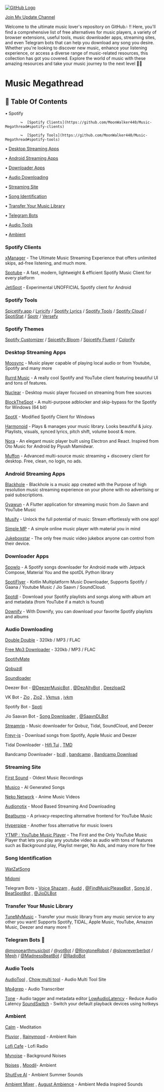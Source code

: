 [![GitHub Logo](https://graph.org//file/5ecff543382d14dc3fed9.jpg)](https://github.com/MoonWalker440/Music-Megathread)

[Join My Update Channel](https://t.me/moonwalkerslab)

Welcome to the ultimate music lover's repository on GitHub🎶 !! Here, you'll find a comprehensive list of free alternatives for music players, a variety of browser extensions, useful tools, music downloader apps, streaming sites, and even Telegram bots that can help you download any song you desire. Whether you're looking to discover new music, enhance your listening experience, or access a diverse range of music-related resources, this collection has got you covered. Explore the world of music with these amazing resources and take your music journey to the next level 🚀🚀

# Music Megathread

## 📜 Table Of Contents


•   Spotify

           ↪️  [Spotify Clients](https://github.com/MoonWalker440/Music-Megathread#spotify-clients)

           ↪️  [Spotify Tools](https://github.com/MoonWalker440/Music-Megathread#spotify-tools)

•  [Desktop Streaming Apps](https://github.com/MoonWalker440/Music-Megathread/tree/main#desktop-streaming-apps)

• [Android Streaming Apps](https://github.com/MoonWalker440/Music-Megathread/tree/main#android-streaming-apps)

•  [Downloader Apps](https://github.com/MoonWalker440/Music-Megathread#downloader-apps)

•  [Audio Downloading](https://github.com/MoonWalker440/Music-Megathread#audio-downloading)

•  [Streaming Site](https://github.com/MoonWalker440/Music-Megathread#streaming-site)

•  [Song Identification](https://github.com/MoonWalker440/Music-Megathread#song-identification)

•  [Transfer Your Music Library](https://github.com/MoonWalker440/Music-Megathread#transfer-your-music-library)

•  [Telegram Bots](https://github.com/MoonWalker440/Music-Megathread#telegram-bots-)

•  [Audio Tools](https://github.com/MoonWalker440/Music-Megathread#audio-tools)

•  [Ambient](https://github.com/MoonWalker440/Music-Megathread#ambient)
 

### Spotify Clients

[xManager](https://github.com/Team-xManager/xManager) - The Ultimate Music Streaming Experience that offers unlimited skips, ad-free listening, and much more.

[Spotube](https://spotube.krtirtho.dev/) - A fast, modern, lightweight & efficient Spotify Music Client for every platform

[JetiSpot](https://github.com/iTaysonLab/jetispot) - Experimental UNOFFICIAL Spotify client for Android 

### Spotify Tools

[Spicetify.app](https://spicetify.app) / 
[Lyricify](https://github.com/WXRIW/Lyricify-App) / [Spotify Lyrics](https://github.com/mantou132/Spotify-Lyrics) / [Spotify Tools](https://spotifytools.romanello.xyz/) / [Spotify Cloud](https://spotifycloud.zamar-roura.com/) / [SpotiStat](https://spotistats.app/) / [Spotr](https://github.com/XDGFX/spotr) / [Versefy](https://versefy.app/)

### Spotify Themes

[Spotify Customizer](https://github.com/Darkempire78/Spotify-Customizer) / [Spicetify Bloom](https://github.com/nimsandu/spicetify-bloom) / [Spicetify Fluent](https://github.com/williamckha/spicetify-fluent) / [Colorify](https://colorify.live/)

### Desktop Streaming Apps

[Moosync](https://github.com/Moosync/Moosync) - Music player capable of playing local audio or from Youtube, Spotify and many more

[Rurrd Music](https://github.com/RuurdBijlsma/Music) - A really cool Spotify and YouTube client featuring beautiful UI and tons of features.

[Nuclear](https://github.com/nukeop/nuclear) - Desktop music player focused on streaming from free sources

[BlockTheSpot](https://github.com/mrpond/BlockTheSpot) - A multi-purpose adblocker and skip-bypass for the Spotify for Windows (64 bit)

[SpotX](https://github.com/SpotX-Official/SpotX) - Modified Spotify Client for Windows

[Harmonoid](https://github.com/harmonoid/harmonoid) - Plays & manages your music library. Looks beautiful & juicy. Playlists, visuals, synced lyrics, pitch shift, volume boost & more.

[Nora](https://github.com/Sandakan/Nora) - An elegant music player built using Electron and React. Inspired from Oto Music for Android by Piyush Mamidwar.

[Muffon](https://github.com/staniel359/muffon/) - Advanced multi-source music streaming + discovery client for desktop. Free, clean, no login, no ads.

### Android Streaming Apps

[Blackhole](https://sangwan5688.github.io/) - Blackhole is a music app created with the Purpose of high resolution music streaming experience on your phone with no advertising or paid subscriptions.

[Gyawun](https://github.com/sheikhhaziq/gyavun) - A Flutter application for streaming music from Jio Saavn and YouTube Music

[Musify](https://github.com/gokadzev/Musify) - Unlock the full potential of music: Stream effortlessly with one app!

[Simple MP](https://github.com/lighttigerXIV/SimpleMP-Compose/) - A simple online music player with material you in mind

[Jukeboxstar](https://jukeboxstar.com/) - The only free music video jukebox anyone can control from their device.

### Downloader Apps

[Spowlo](https://github.com/BobbyESP/Spowlo) - A Spotify songs downloader for Android made with Jetpack Compose, Material You and the spotDL Python library

[SpotiFlyer](https://github.com/Shabinder/SpotiFlyer) - Kotlin Multiplatform Music Downloader, Supports Spotify / Gaana / Youtube Music / Jio Saavn / SoundCloud.

[Spotdl](https://github.com/spotDL/spotify-downloader) - Download your Spotify playlists and songs along with album art and metadata (from YouTube if a match is found)

[Downify](https://play.google.com/store/apps/details?id=com.sam.downify) - With Downify, you can download your favorite Spotify playlists and albums

### Audio Downloading

[Double Double](https://doubledouble.top/) - 320kb / MP3 / FLAC

[Free Mp3 Downloader](https://free-mp3-download.net/) - 320kb / MP3 / FLAC

[SpotifyMate](https://spotifymate.com/)

[Qobuzdl](https://github.com/vitiko98/qobuz-dl)

[Soundloader](https://www.soundloaders.com/)

Deezer Bot - [@DeezerMusicBot](https://t.me/DeezerMusicBot) , [@DezAltyBot](https://t.me/DezAltyBot) , [Deezload2](https://t.me/deezload2bot)

VK Bot - [Zio](https://t.me/Ziyotech_Vkmbot) , [Zio2](https://t.me/ziyotech_vkmusicbot) , [Vkmus](https://t.me/vkmusbot) , [ivkm](https://t.me/ivkmbot)

Spotify Bot - [Spoti](https://t.me/spotifydownloadrobot)

Jio Saavan Bot - [Song Downloader](https://t.me/Song_downloaderbot) , [@SaavnDLBot](https://t.me/SaavnDLBot)

[Streamrip](https://github.com/nathom/streamrip) - Music downloader for Qobuz, Tidal, SoundCloud, and Deezer

[Freyr-js](https://github.com/miraclx/freyr-js) - Download songs from Spotify, Apple Music and Deezer

Tidal Downloader - [Hifi Tui](https://github.com/sachinsenal0x64/Hifi-Tui) , [TMD](https://github.com/yaronzz/Tidal-Media-Downloader)

Bandcamp Downloader - [bcdl](https://github.com/daot/bcdl) , [bandcamp](https://downloadmusicschool.com/bandcamp/) , [Bandcamp Download](https://github.com/Otiel/BandcampDownloader)

### Streaming Site

[First Sound](https://www.firstsounds.org/) - Oldest Music Recordings

[Musico](https://www.musi-co.com/listen/) - AI Generated Songs

[Neko Network](https://live.neko-network.net/) - Anime Music Videos

[Audionotix](https://audionautix.com/) - Mood Based Streaming And Downloading

[Beatbump](https://beatbump.io/) - A privacy-respecting alternative frontend for YouTube Music

[Hyperpipe](https://hyperpipe.surge.sh/) - Another foss alternative for music lovers 

[YTMP : YouTube Music Player](https://ytmp.itsvg.in/) - The First and the Only YouTube Music Player that lets you play any youtube video as audio with tons of features such as Background play, Playlist merger, No Ads, and many more for free

### Song Identification

[WatZatSong](https://www.watzatsong.com/en)

[Midomi](https://www.midomi.com/)

Telegram Bots - [Voice Shazam](https://t.me/VoiceShazamBot) , [Audd](https://t.me/auddbot) , [@FindMusicPleaseBot](https://t.me/FindMusicPleaseBot) , [Song Id](https://t.me/SongIDbot) , [BeatSpotBot](https://t.me/BeatSpotBot) , [@JioDLBot](https://t.me/JioDLBot) 


### Transfer Your Music Library 

[TuneMyMusic](https://tunemymusic.com/) - Transfer your music library from any music service to any other you want! Supports Spotify, TIDAL, Apple Music, YouTube, Amazon Music, Deezer and many more !!

### Telegram Bots 🤖

[@monoearthmusicbot](https://t.me/monoearthmusicbot) / [@yotBot](https://t.me/yotBot) /  [@RingtoneRobot](https://t.me/RingtoneRobot) / [@slowreverberbot](https://t.me/slowreverberbot) /  [Meph](https://t.me/mephbot) / [@MadnessBeatBot](https://t.me/MadnessBeatBot) / [@RadioBot](https://t.me/RadioBot)

### Audio Tools

[AudioTool](https://audiotoolset.com/) , [Chow multi tool](https://github.com/Chowdhury-DSP/ChowMultiTool) - Audio Multi Tool Site

 [Mp4grep](https://github.com/o-oconnell/mp4grep) - Audio Transcriber

[Tone](https://github.com/sandreas/tone) - Audio tagger and metadata editor
 [LowAudioLatency](https://github.com/spddl/LowAudioLatency/) - Reduce Audio Latency
 [SoundSwitch](https://soundswitch.aaflalo.me/) - Switch your default playback devices using hotkeys

### Ambient

[Calm](https://www.calm.com/app) - Meditation

[Pluvior](https://pluvior.com/) , [Rainymood](https://www.rainymood.com/) - Ambient Rain

[Lofi Cafe](https://www.lofi.cafe/) - Lofi Radio

[Mynoise](https://mynoise.net/) - Background Noises

[Noises](https://noises.online/) , [Moodil](https://www.moodil.com/)- Ambient

[ShutEye AI](https://www.shuteye.ai/relaxing-sounds/) - Ambient Summer Sounds

[Ambient Mixer](https://movies.ambient-mixer.com/) , [August Ambience](https://augustambience.com/) - Ambient Media Inspired Sounds